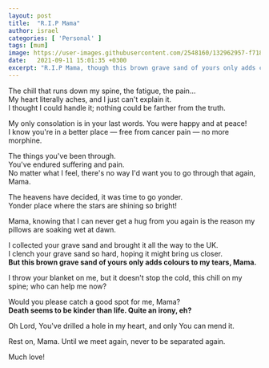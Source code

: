 ```yaml
---
layout: post
title:  "R.I.P Mama"
author: israel
categories: [ 'Personal' ]
tags: [mum]
image: https://user-images.githubusercontent.com/2548160/132962957-f7187af1-408f-488b-9df6-c081a091ccc4.jpeg
date:   2021-09-11 15:01:35 +0300
excerpt: "R.I.P Mama, though this brown grave sand of yours only adds colours to my tears"
---
```


The chill that runs down my spine, the fatigue, the pain...<br>
My heart literally aches, and I just can't explain it. <br>
I thought I could handle it; nothing could be farther from the truth.<br>

My only consolation is in your last words. You were happy and at peace! <br>
I know you're in a better place — free from cancer pain — no more morphine. <br>

The things you've been through.<br>
You've endured suffering and pain.<br>
No matter what I feel, there's no way I'd want you to go through that again, Mama. <br>

The heavens have decided, it was time to go yonder.<br>
Yonder place where the stars are shining so bright! 

Mama, knowing that I can never get a hug from you again is the reason my pillows are soaking wet at dawn.

I collected your grave sand and brought it all the way to the UK.<br> 
I clench your grave sand so hard, hoping it might bring us closer. <br>
<strong>But this brown grave sand of yours only adds colours to my tears, Mama. </strong>

I throw your blanket on me, but it doesn't stop the cold, this chill on my spine; who can help me now? 

Would you please catch a good spot for me, Mama? <br>
<strong>Death seems to be kinder than life. Quite an irony, eh? </strong>

Oh Lord, You've drilled a hole in my heart, and only You can mend it.

Rest on, Mama. Until we meet again, never to be separated again. 

Much love! 